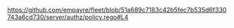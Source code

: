 https://github.com/empayre/fleet/blob/51a689c7183c42b5fec7b535d6f330743a6cd730/server/authz/policy.rego#L4